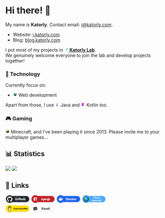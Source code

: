 # Hi there! 👋
My name is **Katorly**. Contact email: [i@katorly.com](mailto:i@katorly.com).  

- Website: [i.katorly.com](https://i.katorly.com)
- Blog: [blog.katorly.com](https://blog.katorly.com)

I put most of my projects in [**<img src="assets/intro/katorlys.png" width="13em"> Katorly Lab**](https://github.com/katorlys).  
We genuinely welcome everyone to join the lab and develop projects together!  

### 🔮 Technology
Currently focus on:
- <img src="assets/intro/webstorm.png" width="13em"> Web development

Apart from those, I use <img src="assets/intro/java.png" width="13em"> Java and <img src="assets/intro/kotlin.png" width="13em"> Kotlin too.  

### 🎮 Gaming
<img src="assets/intro/minecraft.png" width="13em"> Minecraft, and I've been playing it since 2013. Please invite me to your multiplayer games...  


## 📊 Statistics
<p align="left">
<!-- Old Visitor Badge: https://visitor-badge.laobi.icu/badge?page_id=katorly.katorly -->
<!-- Visitor Badge: https://badges.pufler.dev/visits/katorly/katorly -->

<!-- <a href="https://github.com/katorly"><img src="https://badges.pufler.dev/repos/katorly?style=for-the-badge&color=EE7379"></a> <a href="https://github.com/katorly"><img src="https://badges.pufler.dev/gists/katorly?style=for-the-badge&color=C894EB"></a> <a href="https://github.com/katorly"><img src="https://badges.pufler.dev/years/katorly?style=for-the-badge&color=ADD752"></a> -->
<!-- <a href="https://github.com/katorly"><img src="https://badges.strrl.dev/repos/katorly?style=for-the-badge&color=EE7379"></a> <a href="https://github.com/katorly"><img src="https://badges.strrl.dev/gists/katorly?style=for-the-badge&color=C894EB"></a> <a href="https://github.com/katorly"><img src="https://badges.strrl.dev/years/katorly?style=for-the-badge&color=ADD752"></a> -->

<a href="https://github.com/katorly"><img width="48%" src="https://github-readme-stats-katorly.vercel.app/api?username=katorly&title_color=3E79CC&show_icons=true&icon_color=80CAFF&include_all_commits=true&count_private=true&role=OWNER,ORGANIZATION_MEMBER,COLLABORATOR"></a> <a href="https://github.com/katorly"><img width="48%" src="http://github-readme-streak-stats.herokuapp.com?user=Katorly&date_format=%5BY.%5Dn.j&ring=3E79CC&fire=3E79CC&sideLabels=3E79CC&currStreakLabel=3E79CC&currStreakNum=333333&sideNums=333333"></a><br>
<!-- Top Languages: <a href="https://github.com/katorly"><img width="48%" src="https://github-readme-stats-katorly.vercel.app/api/top-langs/?username=katorly&langs_count=10&layout=compact&role=OWNER,ORGANIZATION_MEMBER,COLLABORATOR"></a><br><br> -->
<!-- <a href="https://github.com/katorly"><img width="94%" src="https://ghchart.rshah.org/409ba5/katorly"></a> -->
</p>


<!-- ## 💎 Featured Projects
<details><summary><b>Click to Open</b></summary>

- [`katorlys/prism-theme-github`](https://github.com/katorlys/prism-theme-github)
- [`katorlys/CleanJunkFiles`](https://github.com/katorlys/CleanJunkFiles)
- [`katorlys/Spigot-CustomConfig`](https://github.com/katorlys/Spigot-CustomConfig)
- [`katorly/SpringtimeSpawn`](https://github.com/katorly/SpringtimeSpawn)
- [`katorly/SummertimeSpawn`](https://github.com/katorly/SummertimeSpawn)
</details> -->

<!-- <details><summary><b>⭐ Popular Projects I contributed to</b></summary>

- [`Shopkeepers/Shopkeepers`](https://github.com/Shopkeepers/Translations)
- [`BentoBoxWorld/CaveBlock`](https://github.com/BentoBoxWorld/CaveBlock)
</details> -->


## 🔗 Links
<p align="left"><a href="https://github.com/katorly"><img src="assets/links/github.png" width="15%"></a>
<a href="https://www.npmjs.com/~katorly"><img src="assets/links/npmjs.png" width="15%"></a>
<a href="https://hub.docker.com/u/katorly"><img src="assets/links/docker.png" width="15%"></a>
<a href="https://www.planetminecraft.com/member/katorly"><img src="assets/links/planetminecraft.png" width="15%"></a><br>
<a href
="https://www.buymeacoffee.com/katorly"><img src="assets/links/buymeacoffee.png" width="15%"></a>
<a href="mailto:i@katorly.com"><img src="assets/links/email.png" width="15%"></a></p>
